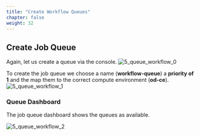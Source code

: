 ```yaml
---
title: "Create Workflow Queues"
chapter: false
weight: 32
---
```


## Create Job Queue

Again, let us create a queue via the console.
![5_queue_workflow_0](/images/nextflow-on-aws-batch/batch/5_queue_workflow_0.png)

To create the job queue we choose a name (**workflow-queue**) a **priority of 1** and the map them to the correct compute environment (**od-ce**).
![5_queue_workflow_1](/images/nextflow-on-aws-batch/batch/5_queue_workflow_1.png)

### Queue Dashboard

The job queue dashboard shows the queues as available.

![5_queue_workflow_2](/images/nextflow-on-aws-batch/batch/5_queue_workflow_2.png)
